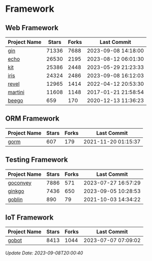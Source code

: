 # Framework

## Web Framework
| Project Name | Stars | Forks | Last Commit |
| ------------ | ----- | ----- | ----------- |
| [gin](https://github.com/gin-gonic/gin) | 71336 | 7688 | 2023-09-08 14:18:00 |
| [echo](https://github.com/labstack/echo) | 26530 | 2195 | 2023-08-12 06:01:30 |
| [kit](https://github.com/go-kit/kit) | 25386 | 2448 | 2023-05-29 21:23:33 |
| [iris](https://github.com/kataras/iris) | 24324 | 2486 | 2023-09-08 16:12:03 |
| [revel](https://github.com/revel/revel) | 12965 | 1414 | 2022-04-12 20:53:30 |
| [martini](https://github.com/go-martini/martini) | 11608 | 1148 | 2017-01-21 21:58:54 |
| [beego](https://github.com/astaxie/beego) | 659 | 170 | 2020-12-13 11:36:23 |

## ORM Framework
| Project Name | Stars | Forks | Last Commit |
| ------------ | ----- | ----- | ----------- |
| [gorm](https://github.com/jinzhu/gorm) | 607 | 179 | 2021-11-20 01:15:37 |

## Testing Framework
| Project Name | Stars | Forks | Last Commit |
| ------------ | ----- | ----- | ----------- |
| [goconvey](https://github.com/smartystreets/goconvey) | 7886 | 571 | 2023-07-27 16:57:29 |
| [ginkgo](https://github.com/onsi/ginkgo) | 7436 | 650 | 2023-09-05 10:28:53 |
| [goblin](https://github.com/franela/goblin) | 890 | 79 | 2021-10-03 14:34:22 |

## IoT Framework
| Project Name | Stars | Forks | Last Commit |
| ------------ | ----- | ----- | ----------- |
| [gobot](https://github.com/hybridgroup/gobot) | 8413 | 1044 | 2023-07-07 07:09:02 |

*Update Date: 2023-09-08T20:00:40*